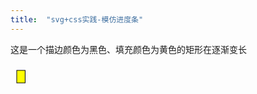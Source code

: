 ```yaml
---
title:  "svg+css实践-模仿进度条"
---
```


<!DOCTYPE html>
<html>
	<head>
		<meta charset="UTF-8">
		<title>svg+css实践之模仿进度条</title>
	</head>
	<body>
	<p>这是一个描边颜色为黑色、填充颜色为黄色的矩形在逐渐变长</p>
		<svg>
    <rect x="10" y="10" width="200" height="20" stroke="black" fill="yellow">
  <animate
    attributeName="width"
    attributeType="XML"
    from="10" to="200"
    begin="0s" dur="5s"
    fill="freeze" />
    </rect>
        </svg>
	</body>
</html>